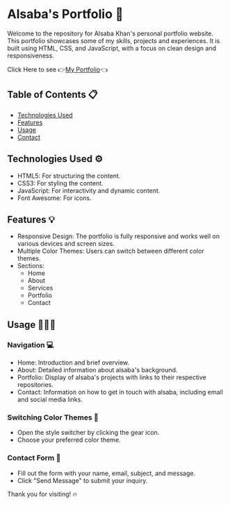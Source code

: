# Alsaba's Portfolio 💎

Welcome to the repository for Alsaba Khan's personal portfolio website. This portfolio showcases some of my skills, projects and experiences. It is built using HTML, CSS, and JavaScript, with a focus on clean design and responsiveness.

Click Here to see  👉[My Portfolio](https://alsabakhan-portfolio.netlify.app/)👈


## Table of Contents 📋
- [Technologies Used](#technologies-used)
- [Features](#features)
- [Usage](#usage)
- [Contact](#contact)

## Technologies Used ⚙️
- HTML5: For structuring the content.
- CSS3: For styling the content.
- JavaScript: For interactivity and dynamic content.
- Font Awesome: For icons.

## Features 💡
- Responsive Design: The portfolio is fully responsive and works well on various devices and screen sizes.
- Multiple Color Themes: Users can switch between different color themes.
- Sections:
  - Home
  - About
  - Services
  - Portfolio
  - Contact

## Usage 👩🏻‍💻
### Navigation 💻
- Home: Introduction and brief overview.
- About: Detailed information about alsaba's background.
- Portfolio: Display of alsaba's projects with links to their respective repositories.
- Contact: Information on how to get in touch with alsaba, including email and social media links.

### Switching Color Themes 📌
- Open the style switcher by clicking the gear icon.
- Choose your preferred color theme.

### Contact Form 📑
- Fill out the form with your name, email, subject, and message.
- Click "Send Message" to submit your inquiry.

Thank you for visiting! 🔥
